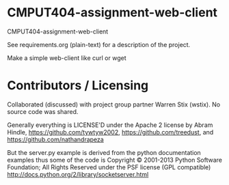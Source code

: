 CMPUT404-assignment-web-client
==============================

CMPUT404-assignment-web-client

See requirements.org (plain-text) for a description of the project.

Make a simple web-client like curl or wget

Contributors / Licensing
========================
Collaborated (discussed) with project group partner Warren Stix (wstix). No source code was shared.

Generally everything is LICENSE'D under the Apache 2 license by Abram Hindle, 
https://github.com/tywtyw2002, https://github.com/treedust, and https://github.com/nathandrapeza

But the server.py example is derived from the python documentation
examples thus some of the code is Copyright © 2001-2013 Python
Software Foundation; All Rights Reserved under the PSF license (GPL
compatible) http://docs.python.org/2/library/socketserver.html

